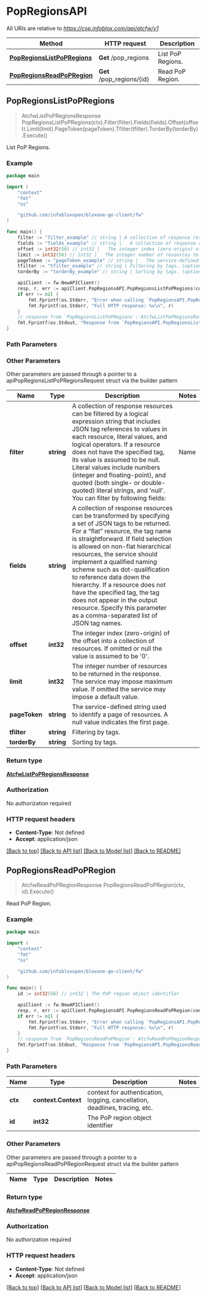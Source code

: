 # PopRegionsAPI

All URIs are relative to *https://csp.infoblox.com/api/atcfw/v1*

Method | HTTP request | Description
------------- | ------------- | -------------
[**PopRegionsListPoPRegions**](PopRegionsAPI.md#PopRegionsListPoPRegions) | **Get** /pop_regions | List PoP Regions.
[**PopRegionsReadPoPRegion**](PopRegionsAPI.md#PopRegionsReadPoPRegion) | **Get** /pop_regions/{id} | Read PoP Region.



## PopRegionsListPoPRegions

> AtcfwListPoPRegionsResponse PopRegionsListPoPRegions(ctx).Filter(filter).Fields(fields).Offset(offset).Limit(limit).PageToken(pageToken).Tfilter(tfilter).TorderBy(torderBy).Execute()

List PoP Regions.



### Example

```go
package main

import (
	"context"
	"fmt"
	"os"

	"github.com/infobloxopen/bloxone-go-client/fw"
)

func main() {
	filter := "filter_example" // string | A collection of response resources can be filtered by a logical expression string that includes JSON tag references to values in each resource, literal values, and logical operators. If a resource does not have the specified tag, its value is assumed to be null.  Literal values include numbers (integer and floating-point), and quoted (both single- or double-quoted) literal strings, and 'null'.  You can filter by following fields:  | Name               | type   | Supported Ops    | | ------------------ | ------ | ---------------- | | region             | string | ==, !=           | | location           | string | ~, !~            |  Grouping operators (and, or, not, ()) are not supported between different fields.  (optional)
	fields := "fields_example" // string |   A collection of response resources can be transformed by specifying a set of JSON tags to be returned. For a “flat” resource, the tag name is straightforward. If field selection is allowed on non-flat hierarchical resources, the service should implement a qualified naming scheme such as dot-qualification to reference data down the hierarchy. If a resource does not have the specified tag, the tag does not appear in the output resource.  Specify this parameter as a comma-separated list of JSON tag names.         (optional)
	offset := int32(56) // int32 |   The integer index (zero-origin) of the offset into a collection of resources. If omitted or null the value is assumed to be '0'.          (optional)
	limit := int32(56) // int32 |   The integer number of resources to be returned in the response. The service may impose maximum value. If omitted the service may impose a default value.          (optional)
	pageToken := "pageToken_example" // string |   The service-defined string used to identify a page of resources. A null value indicates the first page.          (optional)
	tfilter := "tfilter_example" // string | Filtering by tags. (optional)
	torderBy := "torderBy_example" // string | Sorting by tags. (optional)

	apiClient := fw.NewAPIClient()
	resp, r, err := apiClient.PopRegionsAPI.PopRegionsListPoPRegions(context.Background()).Filter(filter).Fields(fields).Offset(offset).Limit(limit).PageToken(pageToken).Tfilter(tfilter).TorderBy(torderBy).Execute()
	if err != nil {
		fmt.Fprintf(os.Stderr, "Error when calling `PopRegionsAPI.PopRegionsListPoPRegions``: %v\n", err)
		fmt.Fprintf(os.Stderr, "Full HTTP response: %v\n", r)
	}
	// response from `PopRegionsListPoPRegions`: AtcfwListPoPRegionsResponse
	fmt.Fprintf(os.Stdout, "Response from `PopRegionsAPI.PopRegionsListPoPRegions`: %v\n", resp)
}
```

### Path Parameters



### Other Parameters

Other parameters are passed through a pointer to a apiPopRegionsListPoPRegionsRequest struct via the builder pattern


Name | Type | Description  | Notes
------------- | ------------- | ------------- | -------------
 **filter** | **string** | A collection of response resources can be filtered by a logical expression string that includes JSON tag references to values in each resource, literal values, and logical operators. If a resource does not have the specified tag, its value is assumed to be null.  Literal values include numbers (integer and floating-point), and quoted (both single- or double-quoted) literal strings, and &#39;null&#39;.  You can filter by following fields:  | Name               | type   | Supported Ops    | | ------------------ | ------ | ---------------- | | region             | string | &#x3D;&#x3D;, !&#x3D;           | | location           | string | ~, !~            |  Grouping operators (and, or, not, ()) are not supported between different fields.  | 
 **fields** | **string** |   A collection of response resources can be transformed by specifying a set of JSON tags to be returned. For a “flat” resource, the tag name is straightforward. If field selection is allowed on non-flat hierarchical resources, the service should implement a qualified naming scheme such as dot-qualification to reference data down the hierarchy. If a resource does not have the specified tag, the tag does not appear in the output resource.  Specify this parameter as a comma-separated list of JSON tag names.         | 
 **offset** | **int32** |   The integer index (zero-origin) of the offset into a collection of resources. If omitted or null the value is assumed to be &#39;0&#39;.          | 
 **limit** | **int32** |   The integer number of resources to be returned in the response. The service may impose maximum value. If omitted the service may impose a default value.          | 
 **pageToken** | **string** |   The service-defined string used to identify a page of resources. A null value indicates the first page.          | 
 **tfilter** | **string** | Filtering by tags. | 
 **torderBy** | **string** | Sorting by tags. | 

### Return type

[**AtcfwListPoPRegionsResponse**](AtcfwListPoPRegionsResponse.md)

### Authorization

No authorization required

### HTTP request headers

- **Content-Type**: Not defined
- **Accept**: application/json

[[Back to top]](#) [[Back to API list]](../README.md#documentation-for-api-endpoints)
[[Back to Model list]](../README.md#documentation-for-models)
[[Back to README]](../README.md)


## PopRegionsReadPoPRegion

> AtcfwReadPoPRegionResponse PopRegionsReadPoPRegion(ctx, id).Execute()

Read PoP Region.



### Example

```go
package main

import (
	"context"
	"fmt"
	"os"

	"github.com/infobloxopen/bloxone-go-client/fw"
)

func main() {
	id := int32(56) // int32 | The PoP region object identifier

	apiClient := fw.NewAPIClient()
	resp, r, err := apiClient.PopRegionsAPI.PopRegionsReadPoPRegion(context.Background(), id).Execute()
	if err != nil {
		fmt.Fprintf(os.Stderr, "Error when calling `PopRegionsAPI.PopRegionsReadPoPRegion``: %v\n", err)
		fmt.Fprintf(os.Stderr, "Full HTTP response: %v\n", r)
	}
	// response from `PopRegionsReadPoPRegion`: AtcfwReadPoPRegionResponse
	fmt.Fprintf(os.Stdout, "Response from `PopRegionsAPI.PopRegionsReadPoPRegion`: %v\n", resp)
}
```

### Path Parameters


Name | Type | Description  | Notes
------------- | ------------- | ------------- | -------------
**ctx** | **context.Context** | context for authentication, logging, cancellation, deadlines, tracing, etc.
**id** | **int32** | The PoP region object identifier | 

### Other Parameters

Other parameters are passed through a pointer to a apiPopRegionsReadPoPRegionRequest struct via the builder pattern


Name | Type | Description  | Notes
------------- | ------------- | ------------- | -------------


### Return type

[**AtcfwReadPoPRegionResponse**](AtcfwReadPoPRegionResponse.md)

### Authorization

No authorization required

### HTTP request headers

- **Content-Type**: Not defined
- **Accept**: application/json

[[Back to top]](#) [[Back to API list]](../README.md#documentation-for-api-endpoints)
[[Back to Model list]](../README.md#documentation-for-models)
[[Back to README]](../README.md)

